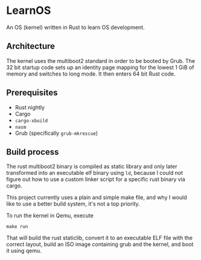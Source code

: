 # LearnOS

An OS (kernel) written in Rust to learn OS development.

## Architecture

The kernel uses the multiboot2 standard in order to be booted by Grub.
The 32 bit startup code sets up an identity page mapping for the lowest 1 GiB
of memory and switches to long mode. It then enters 64 bit Rust code.

## Prerequisites

- Rust nightly
- Cargo
- `cargo-xbuild`
- `nasm`
- Grub (specifically `grub-mkrescue`)

## Build process

The rust multiboot2 binary is compiled as static library and only later
transformed into an executable elf binary using `ld`, because I could
not figure out how to use a custom linker script for a specific rust
binary via cargo.

This project currently uses a plain and simple make file, and why I would like
to use a better build system, it's not a top priority.

To run the kernel in Qemu, execute

```
make run
```

That will build the rust staticlib, convert it to an executable ELF file with
the correct layout, build an ISO image containing grub and the kernel, and
boot it using qemu.